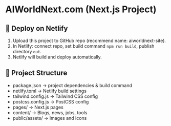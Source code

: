 # AIWorldNext.com (Next.js Project)

## 🚀 Deploy on Netlify
1. Upload this project to GitHub repo (recommend name: aiworldnext-site).
2. In Netlify: connect repo, set build command `npm run build`, publish directory `out`.
3. Netlify will build and deploy automatically.

## 📂 Project Structure
- package.json -> project dependencies & build command
- netlify.toml -> Netlify build settings
- tailwind.config.js -> Tailwind CSS config
- postcss.config.js -> PostCSS config
- pages/ -> Next.js pages
- content/ -> Blogs, news, jobs, tools
- public/assets/ -> Images and icons
